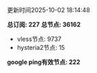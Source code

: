 更新时间2025-10-02 18:14:48

**总订阅: 227**
**总节点: 36162**
- vless节点: 9737
- hysteria2节点: 15

**google ping有效节点: 222**
